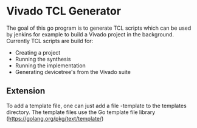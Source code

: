 # Vivado TCL Generator

The goal of this go program is to generate TCL scripts which can be used by jenkins for example to build a Vivado project in the background.
Currently TCL scripts are build for:
- Creating a project
- Running the synthesis
- Running the implementation
- Generating devicetree's from the Vivado suite

## Extension

To add a template file, one can just add a file <name>-template to the templates directory.
The template files use the Go template file library (https://golang.org/pkg/text/template/)
